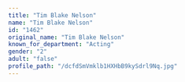 ```yaml
---
title: "Tim Blake Nelson"
name: "Tim Blake Nelson"
id: "1462"
original_name: "Tim Blake Nelson"
known_for_department: "Acting"
gender: "2"
adult: "false"
profile_path: "/dcfdSmVmklb1HXHbB9kySdrl9Nq.jpg"
---
```

